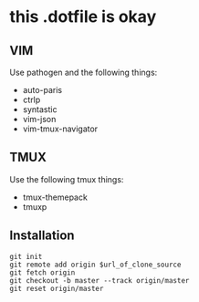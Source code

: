 # this .dotfile is okay

## VIM

Use pathogen and the following things:

- auto-paris
- ctrlp
- syntastic
- vim-json
- vim-tmux-navigator

## TMUX

Use the following tmux things:

- tmux-themepack
- tmuxp

## Installation

```
git init
git remote add origin $url_of_clone_source
git fetch origin
git checkout -b master --track origin/master
git reset origin/master
```
